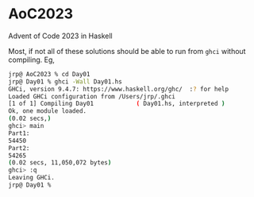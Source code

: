 # AoC2023
Advent of Code 2023 in Haskell

Most, if not all of these solutions should be able to run from `ghci` without compiling.  Eg,

```sh
jrp@ AoC2023 % cd Day01 
jrp@ Day01 % ghci -Wall Day01.hs 
GHCi, version 9.4.7: https://www.haskell.org/ghc/  :? for help
Loaded GHCi configuration from /Users/jrp/.ghci
[1 of 1] Compiling Day01            ( Day01.hs, interpreted )
Ok, one module loaded.
(0.02 secs,)
ghci> main
Part1:
54450
Part2:
54265
(0.02 secs, 11,050,072 bytes)
ghci> :q
Leaving GHCi.
jrp@ Day01 % 
```
